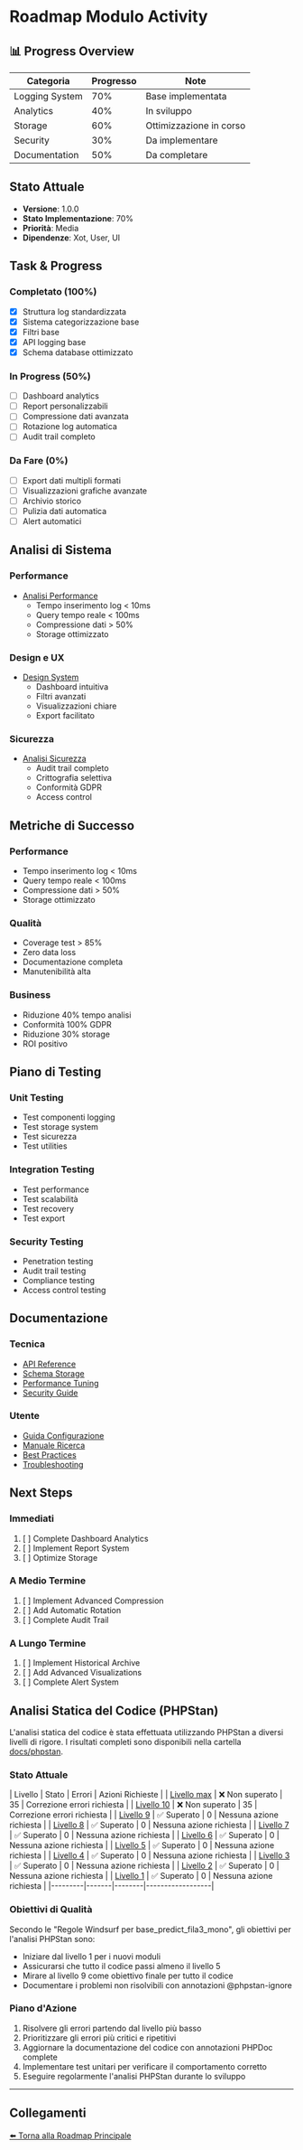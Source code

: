# Roadmap Modulo Activity

## 📊 Progress Overview
| Categoria | Progresso | Note |
|-----------|-----------|------|
| Logging System | 70% | Base implementata |
| Analytics | 40% | In sviluppo |
| Storage | 60% | Ottimizzazione in corso |
| Security | 30% | Da implementare |
| Documentation | 50% | Da completare |

## Stato Attuale
- **Versione**: 1.0.0
- **Stato Implementazione**: 70%
- **Priorità**: Media
- **Dipendenze**: Xot, User, UI

## Task & Progress

### Completato (100%)
- [x] Struttura log standardizzata
- [x] Sistema categorizzazione base
- [x] Filtri base
- [x] API logging base
- [x] Schema database ottimizzato

### In Progress (50%)
- [ ] Dashboard analytics
- [ ] Report personalizzabili
- [ ] Compressione dati avanzata
- [ ] Rotazione log automatica
- [ ] Audit trail completo

### Da Fare (0%)
- [ ] Export dati multipli formati
- [ ] Visualizzazioni grafiche avanzate
- [ ] Archivio storico
- [ ] Pulizia dati automatica
- [ ] Alert automatici

## Analisi di Sistema

### Performance
- [Analisi Performance](roadmap/performance.md)
  - Tempo inserimento log < 10ms
  - Query tempo reale < 100ms
  - Compressione dati > 50%
  - Storage ottimizzato

### Design e UX
- [Design System](roadmap/design_ux.md)
  - Dashboard intuitiva
  - Filtri avanzati
  - Visualizzazioni chiare
  - Export facilitato

### Sicurezza
- [Analisi Sicurezza](roadmap/sicurezza.md)
  - Audit trail completo
  - Crittografia selettiva
  - Conformità GDPR
  - Access control

## Metriche di Successo

### Performance
- Tempo inserimento log < 10ms
- Query tempo reale < 100ms
- Compressione dati > 50%
- Storage ottimizzato

### Qualità
- Coverage test > 85%
- Zero data loss
- Documentazione completa
- Manutenibilità alta

### Business
- Riduzione 40% tempo analisi
- Conformità 100% GDPR
- Riduzione 30% storage
- ROI positivo

## Piano di Testing

### Unit Testing
- Test componenti logging
- Test storage system
- Test sicurezza
- Test utilities

### Integration Testing
- Test performance
- Test scalabilità
- Test recovery
- Test export

### Security Testing
- Penetration testing
- Audit trail testing
- Compliance testing
- Access control testing

## Documentazione

### Tecnica
- [API Reference](roadmap/api_reference.md)
- [Schema Storage](roadmap/storage_schema.md)
- [Performance Tuning](roadmap/performance_tuning.md)
- [Security Guide](roadmap/security_guide.md)

### Utente
- [Guida Configurazione](roadmap/configuration_guide.md)
- [Manuale Ricerca](roadmap/search_manual.md)
- [Best Practices](roadmap/best_practices.md)
- [Troubleshooting](roadmap/troubleshooting.md)

## Next Steps

### Immediati
1. [ ] Complete Dashboard Analytics
2. [ ] Implement Report System
3. [ ] Optimize Storage

### A Medio Termine
1. [ ] Implement Advanced Compression
2. [ ] Add Automatic Rotation
3. [ ] Complete Audit Trail

### A Lungo Termine
1. [ ] Implement Historical Archive
2. [ ] Add Advanced Visualizations
3. [ ] Complete Alert System 

## Analisi Statica del Codice (PHPStan)

L'analisi statica del codice è stata effettuata utilizzando PHPStan a diversi livelli di rigore.
I risultati completi sono disponibili nella cartella [docs/phpstan](phpstan/).

### Stato Attuale
| Livello | Stato | Errori | Azioni Richieste |
| [Livello max](phpstan/level_max.md) | ❌ Non superato | 35 | Correzione errori richiesta |
| [Livello 10](phpstan/level_10.md) | ❌ Non superato | 35 | Correzione errori richiesta |
| [Livello 9](phpstan/level_9.md) | ✅ Superato | 0 | Nessuna azione richiesta |
| [Livello 8](phpstan/level_8.md) | ✅ Superato | 0 | Nessuna azione richiesta |
| [Livello 7](phpstan/level_7.md) | ✅ Superato | 0 | Nessuna azione richiesta |
| [Livello 6](phpstan/level_6.md) | ✅ Superato | 0 | Nessuna azione richiesta |
| [Livello 5](phpstan/level_5.md) | ✅ Superato | 0 | Nessuna azione richiesta |
| [Livello 4](phpstan/level_4.md) | ✅ Superato | 0 | Nessuna azione richiesta |
| [Livello 3](phpstan/level_3.md) | ✅ Superato | 0 | Nessuna azione richiesta |
| [Livello 2](phpstan/level_2.md) | ✅ Superato | 0 | Nessuna azione richiesta |
| [Livello 1](phpstan/level_1.md) | ✅ Superato | 0 | Nessuna azione richiesta |
|---------|-------|--------|------------------|

### Obiettivi di Qualità

Secondo le "Regole Windsurf per base_predict_fila3_mono", gli obiettivi per l'analisi PHPStan sono:

- Iniziare dal livello 1 per i nuovi moduli
- Assicurarsi che tutto il codice passi almeno il livello 5
- Mirare al livello 9 come obiettivo finale per tutto il codice
- Documentare i problemi non risolvibili con annotazioni @phpstan-ignore

### Piano d'Azione

1. Risolvere gli errori partendo dal livello più basso
2. Prioritizzare gli errori più critici e ripetitivi
3. Aggiornare la documentazione del codice con annotazioni PHPDoc complete
4. Implementare test unitari per verificare il comportamento corretto
5. Eseguire regolarmente l'analisi PHPStan durante lo sviluppo

---

## Collegamenti

[⬅️ Torna alla Roadmap Principale](/docs/roadmap.md)

